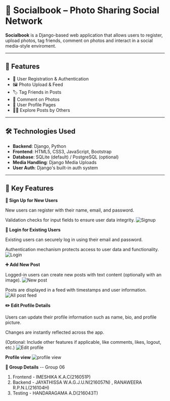 # 📸 Socialbook – Photo Sharing Social Network
**Socialbook** is a Django-based web application that allows users to register, upload photos, tag friends, comment on photos and interact in a social media-style enviroment.

---
## 🚀 Features
- 🔐 User Registration & Authentication
- 🖼️ Photo Upload & Feed
- 🏷️ Tag Friends in Posts
- 💬 Comment on Photos
- 👤 User Profile Pages
- 🕵️‍♀️ Explore Posts by Others

---

## 🛠️ Technologies Used

- **Backend**: Django, Python
- **Frontend**: HTML5, CSS3, JavaScript, Bootstrap
- **Database**: SQLite (default) / PostgreSQL (optional)
- **Media Handling**: Django Media Uploads
- **User Auth**: Django's built-in auth system
---
## 🔑 Key Features
**📝 Sign Up for New Users**

New users can register with their name, email, and password.

Validation checks for input fields to ensure user data integrity.
![Signup](https://github.com/user-attachments/assets/d5e6080c-7f9f-468d-a993-f9f97b2c8cd6)


**🔐 Login for Existing Users**

Existing users can securely log in using their email and password.

Authentication mechanism protects access to user data and functionality.
![Login](https://github.com/user-attachments/assets/5a0bccf2-fd9a-4a80-9da8-2566212ff945)


**➕ Add New Post**

Logged-in users can create new posts with text content (optionally with an image).
![New post ](https://github.com/user-attachments/assets/0f22caa8-a6a4-4116-a11c-f4bcf695709b)


Posts are displayed in a feed with timestamps and user information.
![All post feed](https://github.com/user-attachments/assets/ebb125d8-6b8b-4df2-9389-c9ea1e637d2f)



**✏️ Edit Profile Details**

Users can update their profile information such as name, bio, and profile picture.

Changes are instantly reflected across the app.

(Optional: Include other features if applicable, like comments, likes, logout, etc.)
![Edit profile](https://github.com/user-attachments/assets/7b1093de-d7da-4cae-a47e-b9d86f589944)

**Profile view**
![profile view](https://github.com/user-attachments/assets/04f7d210-bec5-4866-9bb7-11f755ea7d49)



**👥 Group Details**
-- Group 06
01. Frontend - IMESHIKA K.A.C(216051P)
02. Backend  - JAYATHISSA W.A.G.J.U.N(216057N) , RANAWEERA R.P.N.L(216104H)
03. Testing  - HANDARAGAMA A.D(216043T)


